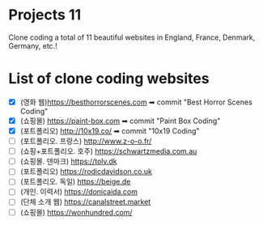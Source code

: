 # Projects 11

Clone coding a total of 11 beautiful websites in England, France, Denmark, Germany, etc.!

# List of clone coding websites

- [x] (영화 웹)https://besthorrorscenes.com ➡ commit "Best Horror Scenes Coding"
- [x] (쇼핑몰) https://paint-box.com ➡ commit "Paint Box Coding"
- [x] (포트폴리오) http://10x19.co/ ➡ commit "10x19 Coding"
- [ ] (포트폴리오. 프랑스) http://www.z-o-o.fr/
- [ ] (쇼핑+포트폴리오. 호주) https://schwartzmedia.com.au
- [ ] (쇼핑몰. 덴마크) https://tolv.dk
- [ ] (포트폴리오) https://rodicdavidson.co.uk
- [ ] (포트폴리오. 독일) https://beige.de
- [ ] (개인. 이력서) https://donicaida.com
- [ ] (단체 소개 웹) https://canalstreet.market
- [ ] (쇼핑몰) https://wonhundred.com/
